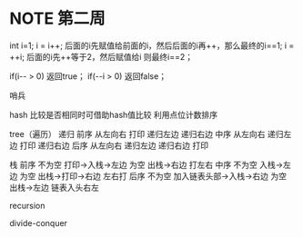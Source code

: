 # NOTE 第二周

int i=1;
i = i++;  后面的i先赋值给前面的i，然后后面的i再++，那么最终的i==1;
i = ++i;  后面的i先++等于2，然后赋值给i 则最终i==2；

if(i-- > 0) 返回true；
if(--i > 0) 返回false；

哨兵

hash 
   比较是否相同时可借助hash值比较
   利用点位计数排序


tree（遍历）
递归   前序   从左向右   打印    递归左边  递归右边
      中序   从左向右   递归左边 打印     递归右边
      后序   从左向右   递归左边 递归右边  打印

栈    前序  不为空  打印->入栈->左边         为空 出栈->右边           打左右
      中序  不为空  入栈->左边              为空 出栈->打印->右边      左右打
      后序  不为空 加入链表头部->入栈->右边   为空  出栈->左边          链表入头右左



recursion


divide-conquer